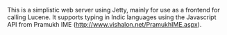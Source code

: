 This is a simplistic web server using Jetty, mainly for use as a frontend for calling Lucene. It supports typing in Indic languages using the Javascript API from Pramukh IME (http://www.vishalon.net/PramukhIME.aspx).
